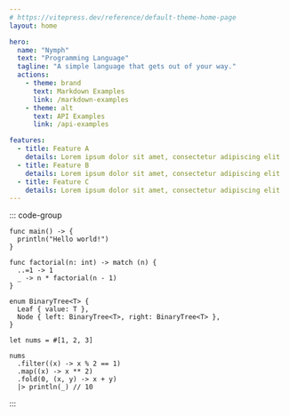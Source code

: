 ```yaml
---
# https://vitepress.dev/reference/default-theme-home-page
layout: home

hero:
  name: "Nymph"
  text: "Programming Language"
  tagline: "A simple language that gets out of your way."
  actions:
    - theme: brand
      text: Markdown Examples
      link: /markdown-examples
    - theme: alt
      text: API Examples
      link: /api-examples

features:
  - title: Feature A
    details: Lorem ipsum dolor sit amet, consectetur adipiscing elit
  - title: Feature B
    details: Lorem ipsum dolor sit amet, consectetur adipiscing elit
  - title: Feature C
    details: Lorem ipsum dolor sit amet, consectetur adipiscing elit
---
```


::: code-group

```nym [hello_world.nym]
func main() -> {
  println("Hello world!")
}
```

```nym [functions.nym]
func factorial(n: int) -> match (n) {
  ..=1 -> 1
  _ -> n * factorial(n - 1)
}
```

```nym [types.nym]
enum BinaryTree<T> {
  Leaf { value: T },
  Node { left: BinaryTree<T>, right: BinaryTree<T> },
}
```

```nym [lists.nym]
let nums = #[1, 2, 3]

nums
  .filter((x) -> x % 2 == 1)
  .map((x) -> x ** 2)
  .fold(0, (x, y) -> x + y)
  |> println(_) // 10
```

:::